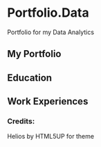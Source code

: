 # Portfolio.Data
Portfolio for my Data Analytics

## My Portfolio

## Education


## Work Experiences



### Credits:
Helios by HTML5UP for theme
